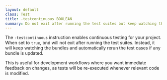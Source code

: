 ```yaml
---
layout: default
class: Test
title: -testcontinuous BOOLEAN 
summary: Do not exit after running the test suites but keep watching the bundles and rerun the test cases if the bundle is updated.
---
```


The `-testcontinuous` instruction enables continuous testing for your project. When set to `true`, bnd will not exit after running the test suites. Instead, it will keep watching the bundles and automatically rerun the test cases if any bundle is updated.

This is useful for development workflows where you want immediate feedback on changes, as tests will be re-executed whenever relevant code is modified.


